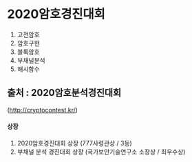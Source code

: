 <h1>
    2020암호경진대회
</h1>

1. 고전암호
2. 암호구현
3. 블록암호
4. 부채널분석
5. 해시함수



<h2>출처 : 2020암호분석경진대회</h2>

(http://cryptocontest.kr/)



<h4>상장</h4>

1. 2020암호경진대회 상장 (777사령관상 / 3등)
2. 부채널 분석 경진대회 상장 (국가보안기술연구소 소장상 / 최우수상)

